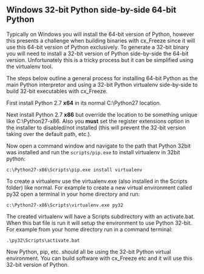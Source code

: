 ## Windows 32-bit Python side-by-side 64-bit Python

Typically on Windows you will install the 64-bit version of Python, however
this presents a challenge when building binaries with cx_Freeze since it will
use this 64-bit version of Python exclusively.  To generate a 32-bit binary you
will need to install a 32-bit version of Python side-by-side the 64-bit version.
Unfortunately this is a tricky process but it can be simplified using the
virtualenv tool.

The steps below outline a general process for installing 64-bit Python as the
main Python interpretor and using a 32-bit Python virtualenv side-by-side to
build 32-bit executables with cx_Freeze.

First install Python 2.7 **x64** in its normal C:\Python27 location.

Next install Python 2.7 **x86** but override the location to be something unique
like C:\Python27-x86.  Also you **must** set the register extensions option in the
installer to disabled/not installed (this will prevent the 32-bit version taking
over the default path, etc.).

Now open a command window and navigate to the path that Python 32bit was installed
and run the `scripts/pip.exe` to install virtualenv in 32bit python:
```
c:\Python27-x86\Scripts\pip.exe install virtualenv
```

To create a virtualenv use the virtualenv.exe (also installed in the Scripts folder)
like normal.  For example to create a new virtual environment called py32 open a
terminal in your home directory and run:
```
c:\Python27-x86\Scripts\virtualenv.exe py32
```

The created virtualenv will have a Scripts subdirectory with an activate.bat.  When
this bat file is run it will setup the environment to use Python 32-bit.  For example
from your home directory run in a command terminal:
```
.\py32\Scripts\activate.bat
```

Now Python, pip, etc. should all be using the 32-bit Python virtual environment.
You can build software with cx_Freeze etc and it will use this 32-bit version
of Python.

